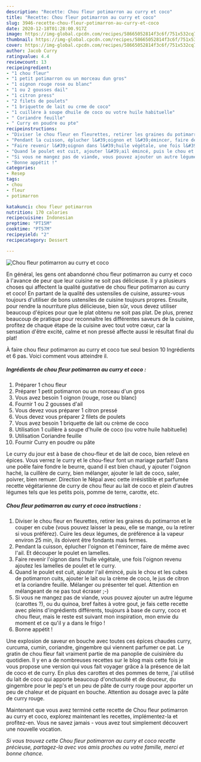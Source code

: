 ```yaml
---
description: "Recette: Chou fleur potimarron au curry et coco"
title: "Recette: Chou fleur potimarron au curry et coco"
slug: 3946-recette-chou-fleur-potimarron-au-curry-et-coco
date: 2020-12-18T01:28:00.917Z
image: https://img-global.cpcdn.com/recipes/58665052814f3c6f/751x532cq70/chou-fleur-potimarron-au-curry-et-coco-photo-principale-de-la-recette.jpg
thumbnail: https://img-global.cpcdn.com/recipes/58665052814f3c6f/751x532cq70/chou-fleur-potimarron-au-curry-et-coco-photo-principale-de-la-recette.jpg
cover: https://img-global.cpcdn.com/recipes/58665052814f3c6f/751x532cq70/chou-fleur-potimarron-au-curry-et-coco-photo-principale-de-la-recette.jpg
author: Jacob Curry
ratingvalue: 4.4
reviewcount: 13
recipeingredient:
- "1 chou fleur"
- "1 petit potimarron ou un morceau dun gros"
- "1 oignon rouge rose ou blanc"
- "1 ou 2 gousses dail"
- "1 citron press"
- "2 filets de poulets"
- "1 briquette de lait ou crme de coco"
- "1 cuillère à soupe dhuile de coco ou votre huile habituelle"
- " Coriandre feuille"
- " Curry en poudre ou pte"
recipeinstructions:
- "Diviser le chou fleur en fleurettes, retirer les graines du potimarron et le couper en cube (vous pouvez laisser la peau, elle se mange, ou la retirer si vous préférez). Cuire les deux légumes, de préférence à la vapeur environ 25 min, ils doivent être fondants mais fermes."
- "Pendant la cuisson, éplucher l&#39;oignon et l&#39;émincer, faire de même avec l&#39;ail. Et découper le poulet en lamelles."
- "Faire revenir l&#39;oignon dans l&#39;huile végétale, une fois l&#39;oignon revenu ajoutez les lamelles de poulet et le curry."
- "Quand le poulet est cuit, ajouter l&#39;ail émincé, puis le chou et les cubes de potimarron cuits, ajouter le lait ou la crème de coco, le jus de citron et la coriandre feuille. Mélanger ou présenter tel quel. Attention en mélangeant de ne pas tout écraser ;-)"
- "Si vous ne mangez pas de viande, vous pouvez ajouter un autre légume (carottes ?), ou du quinoa, bref faites à votre gout, je fais cette recette avec pleins d&#39;ingrédients différents, toujours à base de curry, coco et chou fleur, mais le reste est suivant mon inspiration, mon envie du moment et ce qu&#39;il y a dans le frigo !"
- "Bonne appétit !"
categories:
- Resep
tags:
- chou
- fleur
- potimarron

katakunci: chou fleur potimarron 
nutrition: 170 calories
recipecuisine: Indonesian
preptime: "PT15M"
cooktime: "PT57M"
recipeyield: "2"
recipecategory: Dessert

---
```



![Chou fleur potimarron au curry et coco](https://img-global.cpcdn.com/recipes/58665052814f3c6f/751x532cq70/chou-fleur-potimarron-au-curry-et-coco-photo-principale-de-la-recette.jpg)

En général, les gens ont abandonné chou fleur potimarron au curry et coco à l'avance de peur que leur cuisine ne soit pas délicieuse. Il y a plusieurs choses qui affectent la qualité gustative de chou fleur potimarron au curry et coco! En partant de la qualité des ustensiles de cuisine, assurez-vous toujours d'utiliser de bons ustensiles de cuisine toujours propres. Ensuite, pour rendre la nourriture plus délicieuse, bien sûr, vous devez utiliser beaucoup d'épices pour que le plat obtenu ne soit pas plat. De plus, prenez beaucoup de pratique pour reconnaître les différentes saveurs de la cuisine, profitez de chaque étape de la cuisine avec tout votre cœur, car la sensation d'être excité, calme et non pressé affecte aussi le résultat final du plat!

<!--inarticleads1-->

À faire chou fleur potimarron au curry et coco tue seul besion 10 Ingrédients et 6 pas. Voici comment vous atteindre il.

##### Ingrédients de chou fleur potimarron au curry et coco :

1. Préparer 1 chou fleur
1. Préparer 1 petit potimarron ou un morceau d&#39;un gros
1. Vous avez besoin 1 oignon (rouge, rose ou blanc)
1. Fournir 1 ou 2 gousses d&#39;ail
1. Vous devez vous préparer 1 citron pressé
1. Vous devez vous préparer 2 filets de poulets
1. Vous avez besoin 1 briquette de lait ou crème de coco
1. Utilisation 1 cuillère à soupe d&#39;huile de coco (ou votre huile habituelle)
1. Utilisation  Coriandre feuille
1. Fournir  Curry en poudre ou pâte


Le curry du jour est à base de chou-fleur et de lait de coco, bien relevé en épices. Vous verrez le curry et le chou-fleur font un mariage parfait! Dans une poêle faire fondre le beurre, quand il est bien chaud, y ajouter l&#39;oignon haché, la cuillère de curry, bien mélanger, ajouter le lait de coco, saler, poivrer, bien remuer. Direction le Népal avec cette irrésistible et parfumée recette végétarienne de curry de chou fleur au lait de coco et plein d&#39;autres légumes tels que les petits pois, pomme de terre, carotte, etc. 

<!--inarticleads2-->

##### Chou fleur potimarron au curry et coco instructions :

1. Diviser le chou fleur en fleurettes, retirer les graines du potimarron et le couper en cube (vous pouvez laisser la peau, elle se mange, ou la retirer si vous préférez). Cuire les deux légumes, de préférence à la vapeur environ 25 min, ils doivent être fondants mais fermes.
1. Pendant la cuisson, éplucher l&#39;oignon et l&#39;émincer, faire de même avec l&#39;ail. Et découper le poulet en lamelles.
1. Faire revenir l&#39;oignon dans l&#39;huile végétale, une fois l&#39;oignon revenu ajoutez les lamelles de poulet et le curry.
1. Quand le poulet est cuit, ajouter l&#39;ail émincé, puis le chou et les cubes de potimarron cuits, ajouter le lait ou la crème de coco, le jus de citron et la coriandre feuille. Mélanger ou présenter tel quel. Attention en mélangeant de ne pas tout écraser ;-)
1. Si vous ne mangez pas de viande, vous pouvez ajouter un autre légume (carottes ?), ou du quinoa, bref faites à votre gout, je fais cette recette avec pleins d&#39;ingrédients différents, toujours à base de curry, coco et chou fleur, mais le reste est suivant mon inspiration, mon envie du moment et ce qu&#39;il y a dans le frigo !
1. Bonne appétit !


Une explosion de saveur en bouche avec toutes ces épices chaudes curry, curcuma, cumin, coriandre, gingembre qui viennent parfumer ce pat. Le gratin de chou fleur fait vraiment partie de ma panoplie de cuisinière du quotidien. Il y en a de nombreuses recettes sur le blog mais cette fois je vous propose une version qui vous fait voyager grâce à la présence de lait de coco et de curry. En plus des carottes et des pommes de terre, j&#39;ai utilisé du lait de coco qui apporte beaucoup d&#39;onctuosité et de douceur, du gingembre pour le pep&#39;s et un peu de pâte de curry rouge pour apporter un peu de chaleur et de piquant en bouche. Attention au dosage avec la pâte de curry rouge. 

<!--inarticleads1-->

<p>
Maintenant que vous avez terminé cette recette de Chou fleur potimarron au curry et coco, explorez maintenant les recettes, implémentez-la et profitez-en. Vous ne savez jamais - vous avez tout simplement découvert une nouvelle vocation.
</p>

<p>
<i>Si vous trouvez cette Chou fleur potimarron au curry et coco recette précieuse, partagez-la avec vos amis proches ou votre famille, merci et bonne chance.</i>
</p>
